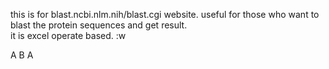 this is for blast.ncbi.nlm.nih/blast.cgi website.
useful for those who want to blast the protein sequences and get result.  
it is excel operate based. :w

A
B
A

